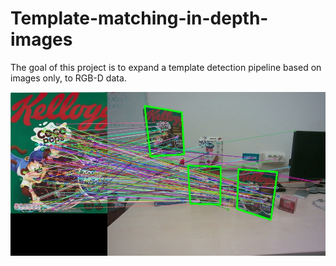 # Template-matching-in-depth-images
The goal of this project is to expand a template detection pipeline based on images only, to RGB-D data.

![](output.jpg)
